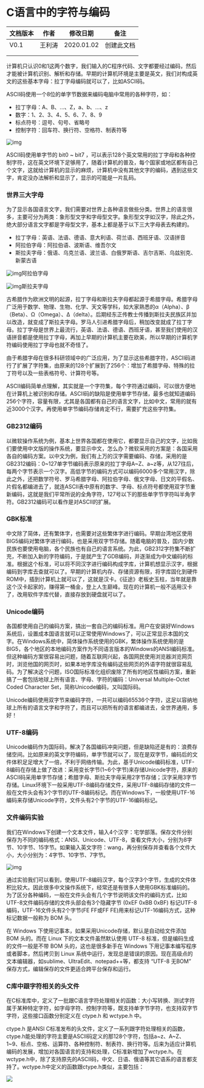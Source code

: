 # C语言中的字符与编码





| **文档版本** | **作者** | **修改日期** | **备注**   |
| ------------ | -------- | ------------ | ---------- |
| V0.1         | 王利涛   | 2020.01.02   | 创建此文档 |
|              |          |              |            |
|              |          |              |            |



计算机只认识0和1这两个数字，我们输入的C程序代码、文字都要经过编码，然后才能被计算机识别、解析和存储。早期的计算机环境是主要是英文，我们对构成英文的这些基本字母：拉丁字母编码就可以了，比如ASCII码。

ASCII码使用一个8位的单字节数据来编码电脑中常用的各种字符，如：

- 拉丁字母：A、B、...、Z，a、b、...、z
- 数字：1、2、3、4、5、6、7、8、9
- 标点符号：逗号、句号、省略号
- 控制字符：回车符、换行符、空格符、制表符等

![img](https://pic4.zhimg.com/80/v2-77f6833ccc840bfb82d3c8546b5858ed_hd.jpg)

ASCII码使用单字节的 bit0 ~ bit7 ，可以表示128个英文常用的拉丁字母和各种控制字符，这在英文环境下足够用了，随着计算机的普及，每个国家或地区都有自己个文字，这就给计算机的显示的麻烦，计算机中没有其他文字的编码，遇到这些文字，肯定没办法解析和显示了，显示的可能是一片乱码。



### **世界三大字母**

为了显示各国语言文字，我们需要对世界上各种语言做些分类。世界上的语言很多，主要可分为两类：象形型文字和字母型文字。象形型文字如汉字，除此之外，绝大部分语言文字都是字母型文字，基本上都是基于以下三大字母表去构建的。

- 拉丁字母：英语、法语、德语、意大利语、荷兰语、西班牙语、汉语拼音
- 阿拉伯字母：阿拉伯语、波斯语、维吾尔文
- 斯拉夫字母：俄语、乌克兰语、波兰语、白俄罗斯语、吉尔吉斯、乌兹别克、新蒙古语

![img](https://pic2.zhimg.com/80/v2-6f59bb4f88756e1d34eeb69e1b27e5a2_hd.jpg)阿拉伯字母

![img](https://pic4.zhimg.com/80/v2-bbe4f821486e422c80513f0a6600c3f6_hd.jpg)斯拉夫字母

古希腊作为欧洲文明的起源，拉丁字母和斯拉夫字母都起源于希腊字母。希腊字母广泛用于数学、物理、生物、化学、天文等学科，如大家熟悉的α（Alpha）、β（Beta）、Ω（Omega）、Δ（delta）。后期经东正传教士传播到斯拉夫民族区并加以改造，就变成了斯拉夫字母。罗马人引进希腊字母后，稍加改变就成了拉丁字母。拉丁字母是世界上最流行，英语、法语、德语、西班牙语，甚至我们使用的汉语拼音都是使用拉丁字母，再加上早期的计算机主要在欧美，所以早期的计算机字符编码使用拉丁字母也就不奇怪了。

由于希腊字母在很多科研领域中的广泛应用，为了显示这些希腊字符，ASCII码进行了扩展了字符集，由原来的128个扩展到了256个：增加了希腊字母、特殊的拉丁符号以及一些表格符号、计算符号等。

ASCII编码简单点理解，其实就是一个字符集，每个字符通过编码，可以很方便地在计算机上被识别和存储。ASCII码的缺陷是使用单字节存储，最多也就知道编码256个字符，容量有限，尤其是各国都有自己的语言文字，比如中文，常用的就有近3000个汉字。再使用单字节编码存储肯定不行，需要扩充这些字符集。

### **GB2312编码**

以微软操作系统为例，基本上世界各国都在使用它，都要显示自己的文字，比如我们要使用中文版的操作系统，要显示中文，怎么办？微软采用的方案是：各国采用各自的编码方案。以中文为例，我们有上万的汉字需要编码、存储，采用的是GB2312编码：0~127单字节编码表示原来的拉丁字母A~Z、a~z等，从127往后，每两个字节表示一个汉字。高低字节的编码方式可以编码6000多个常用汉字，除此之外，还把数学符号、罗马希腊字母、阿拉伯字母、俄文字母、日文的平假名、片假名都编进去了，就连ASCII表中原有的数字、字母、标点符号都使用双字节重新编码，这就是我们平常所说的全角字符，127号以下的那些单字节字符叫半角字符。GB2312编码可以看作是对ASCII的扩展。

### **GBK标准**

中文除了简体，还有繁体字，也需要对这些繁体字进行编码。早期台湾地区使用BIG5编码对繁体字进行编码，也是采用双字节存储。随着电脑的普及，国内少数民族也要使用电脑，各个民族也有自己的语言系统。为此，GB2312字符集不断扩充，不断加入新的字符编码，于是就产生了GDB编码，并逐渐成为中文编码的标准。根据这个标准，可以将不同汉字进行编码构成字库，计算机想显示汉字，根据编码到字库去查就可以了。早期的计算机内存、存储资源有限，将字库固化到硬件ROM中，插到计算机上就可以了，这就是汉卡。《征途》老板史玉柱，当年就是靠这个汉卡起家的，赚得第一桶金，登上人生巅峰。现在的计算机一般不适用汉卡了，改用软件字库代替，直接存放到硬盘就可以了。

### **Unicode编码**

各国都使用自己的编码方案，搞出一套自己的编码标准。用户在安装好Windows系统后，设置成本国语言就可以正常使用Windows了，可以正常显示本国的文字。在Windows系统中，简体操作系统使用的GBK，繁体操作系统使用的是BIG5，各个地区的本地编码方案作为不同语言版本的Windows的ANSI编码标准。但这种编码方案很容易出问题，随着互联网兴起，各国网民使用浏览器浏览网页时，浏览他国的网页时，如果本地字库没有编码这些网页的外语字符就很容易乱码。为了解决这个问题，ISO国际标准化组织废除了所有的地区性编码方案，重新搞了一套包括地球上所有语言、字母、字符的编码：Universal Multiple-Octet Coded Character Set，简称Unicode编码，又叫国际码。

Unicode编码使用双字节来编码字符，一共可以编码65536个字符，这足以容纳地球上所有的语言文字和字符了，而且可以把所有的语言都编进去，全世界通用，多好！

### **UTF-8编码**

Unicode编码作为国际码，解决了各国编码冲突问题，但是缺陷还是有的：浪费存储空间。比如原来的英文字符编码，单字节就可以了，现在是双字节，编码后的文件体积足足增大了一倍，不利于网络传输。为此，基于Unicode编码标准，UTF-8编码在存储上做了改进：采用变长字节(1~6个字节)来存储Unicode字符，原来的ASCII码采用单字节存储；希腊字母、斯拉夫字母采用2字节存储；汉字采用3字节存储。Linux环境下一般采用UTF-8编码存储文件，采用UTF-8编码存储的文件一般在文件头会有3个字节的UTF-8编码标记。而在Windows下，一般使用UTF-16编码来存储Unicode字符，文件头有2个字节的UTF-16编码标记。

### **文件编码实验**

我们在Windows下创建一个文本文件，输入4个汉字：宅学部落。保存文件分别保存为不同的编码格式：ANSI、Unicode、UTF-8，查看文件大小，分别为8字节、10字节、15字节。如果输入英文字符：wang，再分别保存并查看各个文件大小，大小分别为：4字节、10字节、7字节。

![img](https://pic2.zhimg.com/80/v2-651deb8d3bb8a711032d4dd750546c54_hd.jpg)

通过实验我们可以看到，使用UTF-8编码汉字，每个汉字3个字节，生成的文件体积比较大。因此很多中文操作系统下，经常还是有很多人使用GBK标准编码的。为了区分各种编码，一般在文件头会有几个字节说明该文件的编码方式，比如UTF-8文件编码存储的文件头部会有3个隐藏字节 (0xEF 0xBB 0xBF) 标记UTF-8编码，UTF-16文件头有2个字节(FE FF或FF FE)用来标记UTF-16编码方式，这种标记数据一般称为 BOM 头。

在 Windows 下使用记事本，如果采用Unicode存储，默认是自动给文件添加 BOM 头的。而在 Linux 下的文本文件虽然默认使用 UTF-8 标准，但是编码生成的文件一般是不带 BOM 头的，这也是很多新手在 Windows 下用记事本编写程序或者脚本，然后拷贝到 Linux 系统中运行，发现总是错误的原因。现在高级点的文本编辑器，如sublime、UltraEdit、notepad++等，都支持 “UTF-8 无BOM” 保存方式，编辑保存的文件更适合跨平台保存和运行。



### C库中跟字符相关的头文件

在C标准库中，定义了一批跟C语言字符处理相关的函数：大小写转换、测试字符属于某种特定字符，如字母字符、控制字符等，既支持单字节字符，也支持双字节字符，这些接口函数分别定义在 ctype.h 和 wctype.h 中。

ctype.h 是ANSI C标准发布的头文件，定义了一系列跟字符处理相关的函数，ctype.h能处理的字符主要是ASCII码定义的那128个字符，包括a~z、A~Z、1~9、标点、空格、运算符、各种控制符、制表符、换行符等。后来为适应计算机编码的发展，增加对各国语言的支持和处理，C标准新增加了wctype.h。在wctype.h中，除了支持原先的ASCII码，中文、日语、俄语等其它语系的语言都支持了。wctype.h中定义的函数跟ctype.h类似，主要包括：

![](C:\Users\Administrator\Desktop\小Q书桌-截图\小Q截图-20200102220602.png)

